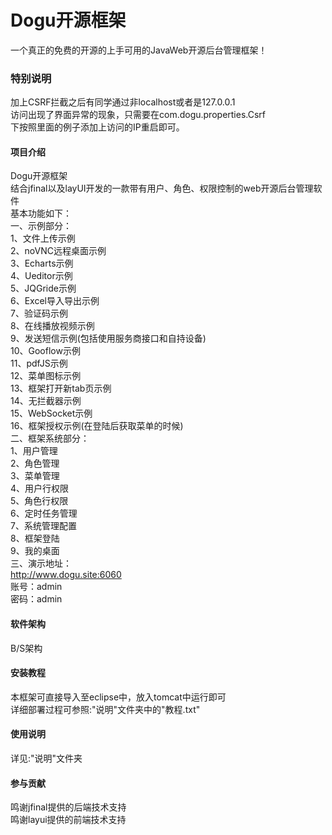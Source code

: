 # Dogu开源框架
一个真正的免费的开源的上手可用的JavaWeb开源后台管理框架！
### 特别说明
加上CSRF拦截之后有同学通过非localhost或者是127.0.0.1
<br/>
访问出现了界面异常的现象，只需要在com.dogu.properties.Csrf
<br/>
下按照里面的例子添加上访问的IP重启即可。
#### 项目介绍
Dogu开源框架
<br/>
结合jfinal以及layUI开发的一款带有用户、角色、权限控制的web开源后台管理软件
<br/>
基本功能如下：
<br/>
一、示例部分：
<br/>
1、文件上传示例
<br/>
2、noVNC远程桌面示例
<br/>
3、Echarts示例
<br/>
4、Ueditor示例
<br/>
5、JQGride示例
<br/>
6、Excel导入导出示例
<br/>
7、验证码示例
<br/>
8、在线播放视频示例
<br/>
9、发送短信示例(包括使用服务商接口和自持设备)
<br/>
10、Gooflow示例
<br/>
11、pdfJS示例
<br/>
12、菜单图标示例
<br/>
13、框架打开新tab页示例
<br/>
14、无拦截器示例
<br/>
15、WebSocket示例
<br/>
16、框架授权示例(在登陆后获取菜单的时候)
<br/>
二、框架系统部分：
<br/>
1、用户管理
<br/>
2、角色管理
<br/>
3、菜单管理
<br/>
4、用户行权限
<br/>
5、角色行权限
<br/>
6、定时任务管理
<br/>
7、系统管理配置
<br/>
8、框架登陆
<br/>
9、我的桌面
<br/>
三、演示地址：
<br/>
http://www.dogu.site:6060
<br/>
账号：admin
<br/>
密码：admin
<br/>

#### 软件架构
B/S架构

#### 安装教程
本框架可直接导入至eclipse中，放入tomcat中运行即可
<br/>
详细部署过程可参照:"说明"文件夹中的"教程.txt"

#### 使用说明
详见:"说明"文件夹

#### 参与贡献
鸣谢jfinal提供的后端技术支持
<br/>
鸣谢layui提供的前端技术支持